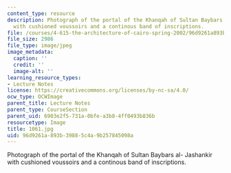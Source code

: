 ```yaml
---
content_type: resource
description: Photograph of the portal of the Khanqah of Sultan Baybars al- Jashankir
  with cushioned voussoirs and a continous band of inscriptions.
file: /courses/4-615-the-architecture-of-cairo-spring-2002/96d9261a893b39885c4a9b257845098a_1061.jpg
file_size: 2986
file_type: image/jpeg
image_metadata:
  caption: ''
  credit: ''
  image-alt: ''
learning_resource_types:
- Lecture Notes
license: https://creativecommons.org/licenses/by-nc-sa/4.0/
ocw_type: OCWImage
parent_title: Lecture Notes
parent_type: CourseSection
parent_uid: 6903e2f5-731a-0bfe-a3b8-4ff0493b836b
resourcetype: Image
title: 1061.jpg
uid: 96d9261a-893b-3988-5c4a-9b257845098a
---
```

Photograph of the portal of the Khanqah of Sultan Baybars al- Jashankir with cushioned voussoirs and a continous band of inscriptions.